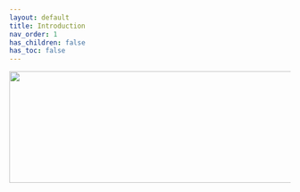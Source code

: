 ```yaml
---
layout: default
title: Introduction
nav_order: 1
has_children: false
has_toc: false
---
```


<p align="center">
  <img width="650" height="200" src="../../assets/Header-Troubleshooting.png">
</p>
